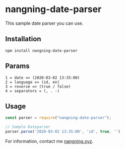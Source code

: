 # nangning-date-parser
This sample date parser you can use.

## Installation
```
npm install nangning-date-parser
```

## Params
```
1 = date => (2020-03-02 13:35:00)
2 = language => (id, en)
3 = reverse => (true / false)
4 = separators = (, . -)
```

## Usage
```javascript
const parser = require("nangning-date-parser");

// Sample Dateparser
parser.parse('2020-03-02 13:35:00', 'id', true, '')
```

For information, contact me [nangning.xyz](http://www.nangning.xyz/).
